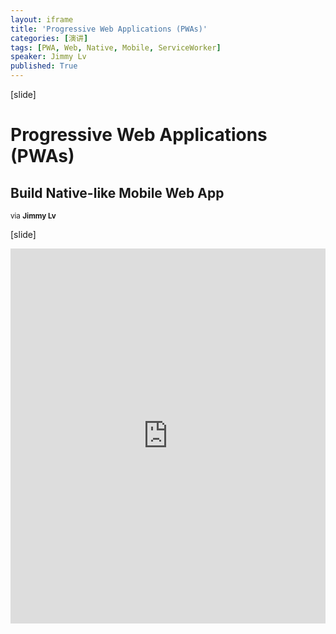 ```yaml
---
layout: iframe
title: 'Progressive Web Applications (PWAs)'
categories: [演讲]
tags: [PWA, Web, Native, Mobile, ServiceWorker]
speaker: Jimmy Lv
published: True
---
```


[slide]

# Progressive Web Applications (PWAs)

## Build Native-like Mobile Web App

<small>via <strong>Jimmy Lv</strong></small>

[slide]

<iframe id="preview" style="height: 600px;" frameborder="0" width="100%" height="100%"
        src="https://lecture.jimmylv.info/assets/2017-05-10-tech-radar-pwa-build-native-like-mobile-web-app.pdf">
</iframe>